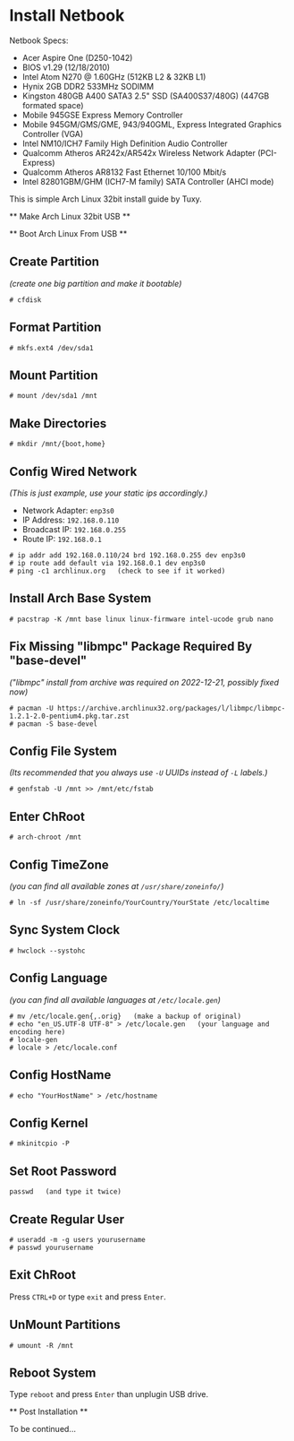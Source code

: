 # Install Netbook

Netbook Specs:
- Acer Aspire One (D250-1042)
- BIOS v1.29 (12/18/2010)
- Intel Atom N270 @ 1.60GHz (512KB L2 & 32KB L1)
- Hynix 2GB DDR2 533MHz SODIMM
- Kingston 480GB A400 SATA3 2.5" SSD (SA400S37/480G) (447GB formated space)
- Mobile 945GSE Express Memory Controller
- Mobile 945GM/GMS/GME, 943/940GML, Express Integrated Graphics Controller (VGA)
- Intel NM10/ICH7 Family High Definition Audio Controller
- Qualcomm Atheros AR242x/AR542x Wireless Network Adapter (PCI-Express)
- Qualcomm Atheros AR8132 Fast Ethernet 10/100 Mbit/s
- Intel 82801GBM/GHM (ICH7-M family) SATA Controller (AHCI mode)

This is simple Arch Linux 32bit install guide by Tuxy.

** Make Arch Linux 32bit USB **

** Boot Arch Linux From USB **

## Create Partition
_(create one big partition and make it bootable)_
```
# cfdisk
```

## Format Partition
```
# mkfs.ext4 /dev/sda1
```

## Mount Partition
```
# mount /dev/sda1 /mnt
```

## Make Directories
```
# mkdir /mnt/{boot,home}
```

## Config Wired Network
_(This is just example, use your static ips accordingly.)_
* Network Adapter: `enp3s0`
* IP Address: `192.168.0.110`
* Broadcast IP: `192.168.0.255`
* Route IP: `192.168.0.1`
```
# ip addr add 192.168.0.110/24 brd 192.168.0.255 dev enp3s0
# ip route add default via 192.168.0.1 dev enp3s0
# ping -c1 archlinux.org   (check to see if it worked)
```

## Install Arch Base System
```
# pacstrap -K /mnt base linux linux-firmware intel-ucode grub nano
```

## Fix Missing "libmpc" Package Required By "base-devel"
_("libmpc" install from archive was required on 2022-12-21, possibly fixed now)_
```
# pacman -U https://archive.archlinux32.org/packages/l/libmpc/libmpc-1.2.1-2.0-pentium4.pkg.tar.zst
# pacman -S base-devel
```

## Config File System
_(Its recommended that you always use `-U` UUIDs instead of `-L` labels.)_
```
# genfstab -U /mnt >> /mnt/etc/fstab
```

## Enter ChRoot
```
# arch-chroot /mnt
```

## Config TimeZone
_(you can find all available zones at `/usr/share/zoneinfo/`)_
```
# ln -sf /usr/share/zoneinfo/YourCountry/YourState /etc/localtime
```

## Sync System Clock
```
# hwclock --systohc
```

## Config Language
_(you can find all available languages at `/etc/locale.gen`)_
```
# mv /etc/locale.gen{,.orig}   (make a backup of original)
# echo "en_US.UTF-8 UTF-8" > /etc/locale.gen   (your language and encoding here)
# locale-gen
# locale > /etc/locale.conf
```

## Config HostName
```
# echo "YourHostName" > /etc/hostname
```

## Config Kernel
```
# mkinitcpio -P
```

## Set Root Password
```
passwd   (and type it twice)
```

## Create Regular User
```
# useradd -m -g users yourusername
# passwd yourusername
```

## Exit ChRoot
Press `CTRL+D` or type `exit` and press `Enter`.

## UnMount Partitions
```
# umount -R /mnt
```

## Reboot System
Type `reboot` and press `Enter` than unplugin USB drive.

** Post Installation **

To be continued...
